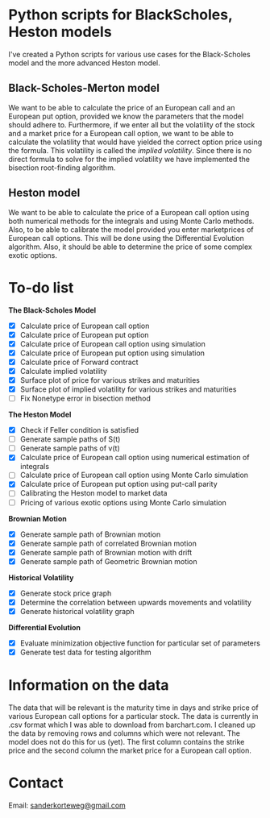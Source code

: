 # Python scripts for BlackScholes, Heston models
I've created a Python scripts for various use cases for the Black-Scholes model and the more advanced Heston model.

## Black-Scholes-Merton model
We want to be able to calculate the price of an European call and an European put option, provided we know the parameters that the model should adhere to. Furthermore, if we enter all but the volatility of the stock and a market price for a European call option, we want to be able to calculate the volatility that would have yielded the correct option price using the formula. This volatility is called the *implied volatility*. Since there is no direct formula to solve for the implied volatility we have implemented the bisection root-finding algorithm.

## Heston model
We want to be able to calculate the price of a European call option using both numerical methods for the integrals and using Monte Carlo methods. Also, to be able to calibrate the model provided you enter marketprices of European call options. This will be done using the Differential Evolution algorithm. Also, it should be able to determine the price of some complex exotic options.

# To-do list
**The Black-Scholes Model**
- [x] Calculate price of European call option
- [x] Calculate price of European put option
- [x] Calculate price of European call option using simulation
- [x] Calculate price of European put option using simulation
- [x] Calculate price of Forward contract
- [x] Calculate implied volatility
- [x] Surface plot of price for various strikes and maturities
- [x] Surface plot of implied volatility for various strikes and maturities
- [ ] Fix Nonetype error in bisection method

**The Heston Model**
- [x] Check if Feller condition is satisfied
- [ ] Generate sample paths of S(t)
- [ ] Generate sample paths of v(t)
- [x] Calculate price of European call option using numerical estimation of integrals
- [ ] Calculate price of European call option using Monte Carlo simulation
- [x] Calculate price of European put option using put-call parity
- [ ] Calibrating the Heston model to market data
- [ ] Pricing of various exotic options using Monte Carlo simulation

**Brownian Motion**
- [x] Generate sample path of Brownian motion
- [x] Generate sample path of correlated Brownian motion
- [x] Generate sample path of Brownian motion with drift
- [x] Generate sample path of Geometric Brownian motion

**Historical Volatility**
- [x] Generate stock price graph
- [x] Determine the correlation between upwards movements and volatility
- [x] Generate historical volatility graph

**Differential Evolution**
- [x] Evaluate minimization objective function for particular set of parameters
- [x] Generate test data for testing algorithm

# Information on the data
The data that will be relevant is the maturity time in days and strike price of various European call options for a particular stock. The data is currently in .csv format which I was able to download from barchart.com. I cleaned up the data by removing rows and columns which were not relevant. The model does not do this for us (yet). The first column contains the strike price and the second column the market price for a European call option.

# Contact
Email: sanderkorteweg@gmail.com